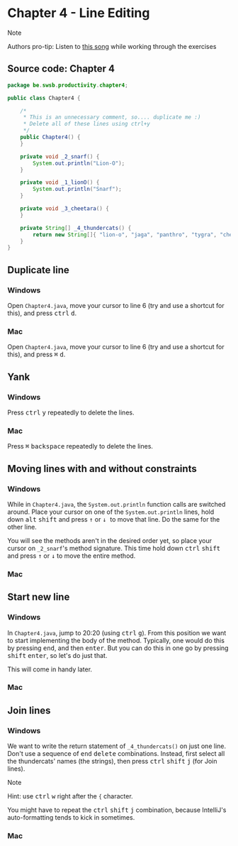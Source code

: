 # Chapter 4 - Line Editing

> [!NOTE]
> Authors pro-tip: Listen to [this song](https://www.youtube.com/watch?v=DcU4_FuZIkI) while working through the exercises

## Source code: Chapter 4

```java
package be.swsb.productivity.chapter4;

public class Chapter4 {

	/*
	 * This is an unnecessary comment, so.... duplicate me :)
	 * Delete all of these lines using ctrl+y
	 */
	public Chapter4() {
	}

	private void _2_snarf() {
		System.out.println("Lion-O");
	}

	private void _1_lionO() {
		System.out.println("Snarf");
	}

	private void _3_cheetara() {
	}

	private String[] _4_thundercats() {
		return new String[]{ "lion-o", "jaga", "panthro", "tygra", "cheetara", "snarf", "wily kit", "wily kat" };
	}
}
```

## Duplicate line

<!-- tabs:start -->

### **Windows**

Open `Chapter4.java`, move your cursor to line 6 (try and use a shortcut for this), and press <kbd>ctrl</kbd> <kbd>d</kbd>.

### **Mac**

Open `Chapter4.java`, move your cursor to line 6 (try and use a shortcut for this), and press <kbd>&#8984;</kbd> <kbd>d</kbd>.

<!-- tabs:end -->

## Yank

<!-- tabs:start -->

### **Windows**

Press <kbd>ctrl</kbd> <kbd>y</kbd> repeatedly to delete the lines.

### **Mac**

Press <kbd>&#8984;</kbd> <kbd>backspace</kbd> repeatedly to delete the lines.

<!-- tabs:end -->

## Moving lines with and without constraints

<!-- tabs:start -->

### **Windows**

While in `Chapter4.java`, the `System.out.println` function calls are switched around.
Place your cursor on one of the `System.out.println` lines, hold down <kbd>alt</kbd> <kbd>shift</kbd> and press <kbd>&#x2191;</kbd> or <kbd>&#x2193;
</kbd> to move that line.
Do the same for the other line.

You will see the methods aren't in the desired order yet, so place your cursor on `_2_snarf`'s method signature.
This time hold down <kbd>ctrl</kbd> <kbd>shift</kbd> and press <kbd>&#x2191;</kbd> or <kbd>&#x2193;</kbd> to move the entire method.

### **Mac**

<!-- tabs:end -->

## Start new line

<!-- tabs:start -->

### **Windows**

In `Chapter4.java`, jump to 20:20 (using <kbd>ctrl</kbd> <kbd>g</kbd>). From this position we want to start implementing the body of the method.
Typically, one would do this by pressing <kbd>end</kbd>, and then <kbd>enter</kbd>. But you can do this in one go by
pressing <kbd>shift</kbd> <kbd>enter</kbd>, so let's do just that.

This will come in handy later.

### **Mac**

<!-- tabs:end -->

## Join lines

<!-- tabs:start -->

### **Windows**

We want to write the return statement of `_4_thundercats()` on just one line.
Don't use a sequence of <kbd>end</kbd> <kbd>delete</kbd> combinations.
Instead, first select all the thundercats' names (the strings), then press <kbd>ctrl</kbd> <kbd>shift</kbd> <kbd>j</kbd> (for Join lines).

> [!NOTE]
> Hint: use <kbd>ctrl</kbd> <kbd>w</kbd> right after the `{` character.

You might have to repeat the <kbd>ctrl</kbd> <kbd>shift</kbd> <kbd>j</kbd> combination, because IntelliJ's auto-formatting tends to kick in
sometimes.

### **Mac**

<!-- tabs:end -->

